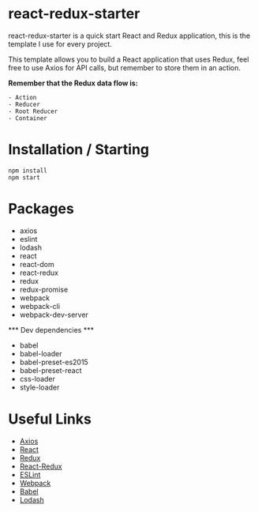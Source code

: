 # react-redux-starter
react-redux-starter is a quick start React and Redux application, this is the template I use for every project.

This template allows you to build a React application that uses Redux, feel free to use Axios for API calls, but remember to store them in an action.

**Remember that the Redux data flow is:**
```
- Action
- Reducer
- Root Reducer
- Container
```

# Installation / Starting
```
npm install
npm start
```

# Packages
- axios
- eslint
- lodash
- react
- react-dom
- react-redux
- redux
- redux-promise
- webpack
- webpack-cli
- webpack-dev-server

*** Dev dependencies ***
- babel
- babel-loader
- babel-preset-es2015
- babel-preset-react
- css-loader
- style-loader

# Useful Links
- [Axios](https://github.com/axios/axios)
- [React](https://reactjs.org/)
- [Redux](https://redux.js.org/)
- [React-Redux](https://github.com/reactjs/react-redux)
- [ESLint](https://eslint.org/)
- [Webpack](https://webpack.js.org/)
- [Babel](https://babeljs.io/)
- [Lodash](https://lodash.com/)